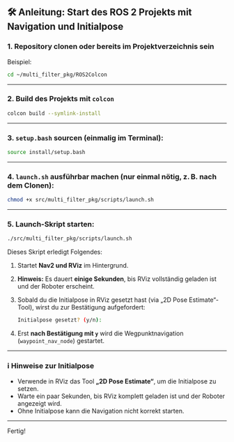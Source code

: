 ## 🛠️ Anleitung: Start des ROS 2 Projekts mit Navigation und Initialpose

### 1. Repository clonen oder bereits im Projektverzeichnis sein

Beispiel:

```bash
cd ~/multi_filter_pkg/ROS2Colcon
```

---

### 2. Build des Projekts mit `colcon`

```bash
colcon build --symlink-install
```

---

### 3. `setup.bash` sourcen (einmalig im Terminal):

```bash
source install/setup.bash
```

---

### 4. `launch.sh` ausführbar machen (nur einmal nötig, z. B. nach dem Clonen):

```bash
chmod +x src/multi_filter_pkg/scripts/launch.sh
```

---

### 5. Launch-Skript starten:

```bash
./src/multi_filter_pkg/scripts/launch.sh
```

Dieses Skript erledigt Folgendes:

1. Startet **Nav2 und RViz** im Hintergrund.
2. **Hinweis:** Es dauert **einige Sekunden**, bis RViz vollständig geladen ist und der Roboter erscheint.
3. Sobald du die Initialpose in RViz gesetzt hast (via „2D Pose Estimate“-Tool), wirst du zur Bestätigung aufgefordert:

   ```bash
   Initialpose gesetzt? (y/n):
   ```
4. Erst **nach Bestätigung mit `y`** wird die Wegpunktnavigation (`waypoint_nav_node`) gestartet.

---

### ℹ️ Hinweise zur Initialpose

* Verwende in RViz das Tool **„2D Pose Estimate“**, um die Initialpose zu setzen.
* Warte ein paar Sekunden, bis RViz komplett geladen ist und der Roboter angezeigt wird.
* Ohne Initialpose kann die Navigation nicht korrekt starten.

---

Fertig!

